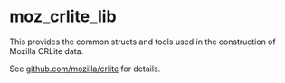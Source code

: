 # moz_crlite_lib

This provides the common structs and tools used in the construction of Mozilla CRLite data.

See [github.com/mozilla/crlite](github.com/mozilla/crlite) for details.
